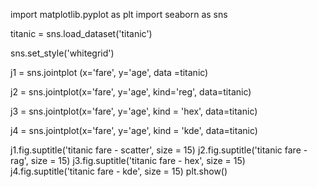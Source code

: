 import matplotlib.pyplot as plt
import seaborn as sns

titanic = sns.load_dataset('titanic')

sns.set_style('whitegrid')

j1 = sns.jointplot (x='fare', y='age', data =titanic)

j2 = sns.jointplot(x='fare', y='age', kind='reg', data=titanic)

j3 = sns.jointplot(x='fare', y='age', kind = 'hex', data=titanic)

j4 = sns.jointplot(x='fare', y='age', kind = 'kde', data=titanic)

j1.fig.suptitle('titanic fare - scatter', size = 15)
j2.fig.suptitle('titanic fare - rag', size = 15)
j3.fig.suptitle('titanic fare - hex', size = 15)
j4.fig.suptitle('titanic fare - kde', size = 15)
plt.show()


